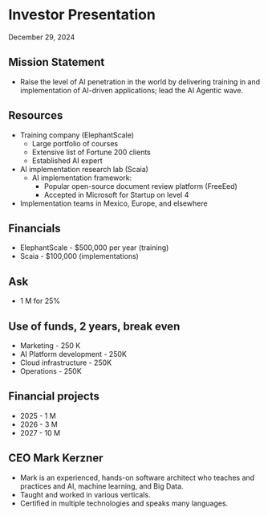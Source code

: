 # Investor Presentation
December 29, 2024

## Mission Statement

* Raise the level of AI penetration in the world by delivering training in and implementation 
of AI-driven applications; lead the AI Agentic wave.

## Resources

* Training company (ElephantScale)
  * Large portfolio of courses
  * Extensive list of Fortune 200 clients
  * Established AI expert
* AI implementation research lab (Scaia)
  * AI implementation framework:
    * Popular open-source document review platform (FreeEed)
    * Accepted in Microsoft for Startup on level 4
* Implementation teams in Mexico, Europe, and elsewhere

## Financials
* ElephantScale - $500,000 per year (training)
* Scaia - $100,000 (implementations)

## Ask
* 1 M for 25%

## Use of funds, 2 years, break even 
* Marketing - 250 K
* AI Platform development - 250K
* Cloud infrastructure - 250K
* Operations - 250K

## Financial projects
* 2025 - 1 M
* 2026 - 3 M
* 2027 - 10 M

## CEO Mark Kerzner

* Mark is an experienced, hands-on software architect who teaches and practices and AI, machine learning, and Big Data.
* Taught and worked in various verticals.
* Certified in multiple technologies and speaks many languages.

